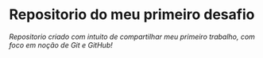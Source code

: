 # Repositorio do meu primeiro desafio

*Repositorio criado com intuito
de compartilhar meu primeiro
trabalho, com foco em noção de
Git e GitHub!*
